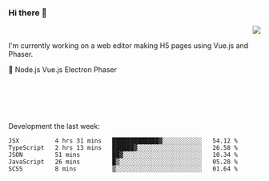 ### Hi there 👋

<img align="right" src="https://github-readme-stats.vercel.app/api?username=jasonpanggo"/>

<br>
<p align="left">
I'm currently working on a web editor making H5 pages using Vue.js and Phaser.
</p>
<p align="left">
📖 Node.js Vue.js Electron Phaser
</p>
<br>
<br>
<br>
<br>

Development the last week:
<!--START_SECTION:waka-->
```text
JSX          4 hrs 31 mins   █████████████▓░░░░░░░░░░░   54.12 % 
TypeScript   2 hrs 13 mins   ██████▓░░░░░░░░░░░░░░░░░░   26.58 % 
JSON         51 mins         ██▓░░░░░░░░░░░░░░░░░░░░░░   10.34 % 
JavaScript   26 mins         █▒░░░░░░░░░░░░░░░░░░░░░░░   05.28 % 
SCSS         8 mins          ▒░░░░░░░░░░░░░░░░░░░░░░░░   01.64 % 
```
<!--END_SECTION:waka-->

<!--
**JASONPANGGO/jasonpanggo** is a ✨ _special_ ✨ repository because its `README.md` (this file) appears on your GitHub profile.

Here are some ideas to get you started:

- 🔭 I’m currently working on ...
- 🌱 I’m currently learning ...
- 👯 I’m looking to collaborate on ...
- 🤔 I’m looking for help with ...
- 💬 Ask me about ...
- 📫 How to reach me: ...
- 😄 Pronouns: ...
- ⚡ Fun fact: ...
-->
